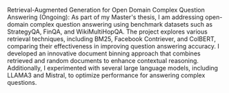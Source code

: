 Retrieval-Augmented Generation for Open Domain Complex Question Answering (Ongoing):
As part of my Master's thesis, I am addressing open-domain complex question answering using benchmark datasets such as StrategyQA, FinQA, and WikiMultiHopQA. The project explores various retrieval techniques, including BM25, Facebook Contriever, and ColBERT, comparing their effectiveness in improving question answering accuracy. I developed an innovative document binning approach that combines retrieved and random documents to enhance contextual reasoning. Additionally, I experimented with several large language models, including LLAMA3 and Mistral, to optimize performance for answering complex questions.
